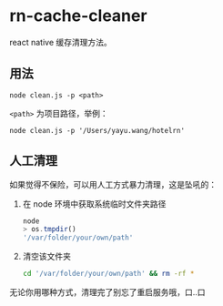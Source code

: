 # rn-cache-cleaner

react native 缓存清理方法。

## 用法

```
node clean.js -p <path>
```

`<path>` 为项目路径，举例：

```
node clean.js -p '/Users/yayu.wang/hotelrn'
```

## 人工清理

如果觉得不保险，可以用人工方式暴力清理，这是坠吼的：

1. 在 node 环境中获取系统临时文件夹路径

    ```js
    node
    > os.tmpdir()
    '/var/folder/your/own/path'
    ```

2. 清空该文件夹

    ```bash
    cd '/var/folder/your/own/path' && rm -rf *
    ```

无论你用哪种方式，清理完了别忘了重启服务哦，口..口
